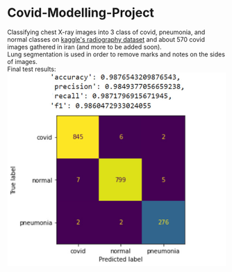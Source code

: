 # Covid-Modelling-Project
Classifying chest X-ray images into 3 class of covid, pneumonia, and normal classes on [kaggle's radiography dataset](https://www.kaggle.com/datasets/tawsifurrahman/covid19-radiography-database) and about 570 covid images gathered in iran (and more to be added soon).  
Lung segmentation is used in order to remove marks and notes on the sides of images.  
Final test results:
![test results](./history/final%20test%20results.jpg)